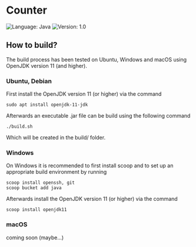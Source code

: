 # Counter

![Language: Java](https://img.shields.io/badge/language-Java-orange.svg?style=flat-square)
![Version: 1.0](https://img.shields.io/badge/current_version-1.0-orange.svg?style=flat-square)

## How to build?

The build process has been tested on Ubuntu, Windows and macOS using OpenJDK version 11 (and higher).

### Ubuntu, Debian

First install the OpenJDK version 11 (or higher) via the command

    sudo apt install openjdk-11-jdk

Afterwards an executable .jar file can be build using the following command

    ./build.sh

Which will be created in the build/ folder.

### Windows

On Windows it is recommended to first install scoop and to set up an appropriate build environment by running

    scoop install openssh, git
    scoop bucket add java

Afterwards install the OpenJDK version 11 (or higher) via the command

    scoop install openjdk11

### macOS

coming soon (maybe...)
